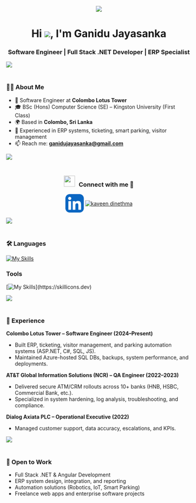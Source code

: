 <p align="center" ><img  src = "https://github.com/7oSkaaa/7oSkaaa/blob/main/Images/about_me.gif?raw=true" width = 100px></p>
<h1 align="center">Hi <img src="https://media.giphy.com/media/hvRJCLFzcasrR4ia7z/giphy.gif" width="35">, I'm Ganidu Jayasanka</h1>
<h3 align="center">Software Engineer | Full Stack .NET Developer | ERP Specialist</h3>

<img src="https://user-images.githubusercontent.com/73097560/115834477-dbab4500-a447-11eb-908a-139a6edaec5c.gif"><br><br>


### 👨‍💻 About Me
- 💼 Software Engineer at **Colombo Lotus Tower**  
- 🎓 BSc (Hons) Computer Science (SE) – Kingston University (First Class)  
- 🌍 Based in **Colombo, Sri Lanka**  
- 🔭 Experienced in ERP systems, ticketing, smart parking, visitor management  
- 📫 Reach me: **ganidujayasanka@gmail.com**

<img src="https://user-images.githubusercontent.com/73097560/115834477-dbab4500-a447-11eb-908a-139a6edaec5c.gif"><br><br>

<h3 align="center" > <img src="https://media.giphy.com/media/iY8CRBdQXODJSCERIr/giphy.gif" width="30" height="30" style="margin-right: 10px;">Connect with me 🤝 </h3>
<p align="center">
<a href="https://www.linkedin.com/in/ganidu-jayasanka/" target="blank"><img align="center" src="https://github.com/tandpfun/skill-icons/blob/main/icons/LinkedIn.svg" alt="kaveendinethma" height="50" width="50" /></a>
<a href="https://web.facebook.com/Ganidu01" target="blank"><img align="center" src="https://raw.githubusercontent.com/rahuldkjain/github-profile-readme-generator/master/src/images/icons/Social/facebook.svg" alt="kaveen dinethma" height="50" width="50" /></a>

</p>

<img src="https://user-images.githubusercontent.com/73097560/115834477-dbab4500-a447-11eb-908a-139a6edaec5c.gif"><br><br>
### 🛠️ Languages 
<p align="left">

[![My Skills](https://skillicons.dev/icons?i=angular,dotnet,cs,html,css,js,bootstrap,ts,java,react,spring,ai,maven,mysql,nodejs)](https://skillicons.dev)
</p>

### Tools

<p align="left">


[![My Skills](https://skillicons.dev/icons?i=eclipse,figma,git,github,idea,postman,selenium,visualstudio,vscode,wordpress,azure,)](https://skillicons.dev)

</p>

<img src="https://user-images.githubusercontent.com/73097560/115834477-dbab4500-a447-11eb-908a-139a6edaec5c.gif"><br><br>

### 💼 Experience
**Colombo Lotus Tower – Software Engineer (2024–Present)**  
- Built ERP, ticketing, visitor management, and parking automation systems (ASP.NET, C#, SQL, JS).  
- Maintained Azure-hosted SQL DBs, backups, system performance, and deployments.  

**AT&T Global Information Solutions (NCR) – QA Engineer (2022–2023)**  
- Delivered secure ATM/CRM rollouts across 10+ banks (HNB, HSBC, Commercial Bank, etc.).  
- Specialized in system hardening, log analysis, troubleshooting, and compliance.  

**Dialog Axiata PLC – Operational Executive (2022)**  
- Managed customer support, data accuracy, escalations, and KPIs.  




<img src="https://user-images.githubusercontent.com/73097560/115834477-dbab4500-a447-11eb-908a-139a6edaec5c.gif"><br><br>

### 🔎 Open to Work
- Full Stack .NET & Angular Development  
- ERP system design, integration, and reporting  
- Automation solutions (Robotics, IoT, Smart Parking)  
- Freelance web apps and enterprise software projects  


